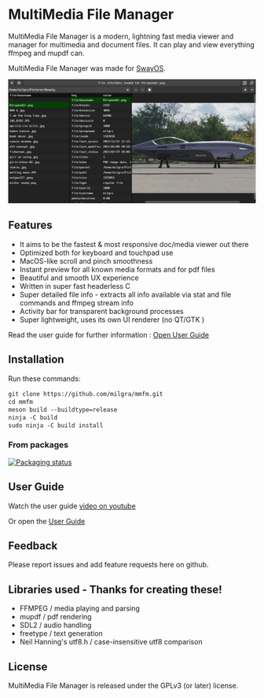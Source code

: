 # MultiMedia File Manager

MultiMedia File Manager is a modern, lightning fast media viewer and manager for multimedia and document files. It can play and view everything ffmpeg and mupdf can.

MultiMedia File Manager was made for [SwayOS](https://swayos.github.io).

![alt text](screenshot.png)

## Features ##

- It aims to be the fastest & most responsive doc/media viewer out there
- Optimized both for keyboard and touchpad use
- MacOS-like scroll and pinch smoothness
- Instant preview for all known media formats and for pdf files
- Beautiful and smooth UX experience
- Written in super fast headerless C
- Super detailed file info - extracts all info available via stat and file commands and ffmpeg stream info
- Activity bar for transparent background processes
- Super lightweight, uses its own UI renderer (no QT/GTK )

Read the user guide for further information : [Open User Guide](MANUAL.md)

## Installation ##

Run these commands:

```
git clone https://github.com/milgra/mmfm.git
cd mmfm
meson build --buildtype=release
ninja -C build
sudo ninja -C build install
```

### From packages

[![Packaging status](https://repology.org/badge/tiny-repos/mmfm.svg)](https://repology.org/project/mmfm/versions)

## User Guide ##

Watch the user guide [video on youtube](https://youtube.com/)

Or open the [User Guide](doc/USER.md)

## Feedback ##

Please report issues and add feature requests here on github.

## Libraries used - Thanks for creating these! ##

- FFMPEG / media playing and parsing
- mupdf / pdf rendering
- SDL2 / audio handling
- freetype / text generation
- Neil Hanning's utf8.h / case-insensitive utf8 comparison

## License ##

MultiMedia File Manager is released under the GPLv3 (or later) license.